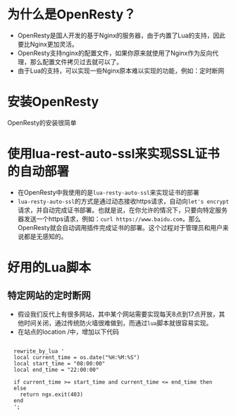 # 为什么是OpenResty？
* OpenResty是国人开发的基于Nginx的服务器，由于内置了Lua的支持，因此要比Nginx更加灵活。
* OpenResty支持nginx的配置文件，如果你原来就使用了Nginx作为反向代理，那么配置文件拷贝过去就可以了。
* 由于Lua的支持，可以实现一些Nginx原本难以实现的功能，例如：定时断网


# 安装OpenResty

OpenResty的安装很简单



# 使用lua-rest-auto-ssl来实现SSL证书的自动部署

* 在OpenResty中我使用的是`lua-resty-auto-ssl`来实现证书的部署
* `lua-resty-auto-ssl`的方式是通过动态接收https请求，自动向`let's encrypt`请求，并自动完成证书部署。也就是说，在你允许的情况下，只要向特定服务器发送一个https请求，例如：`curl https://www.baidu.com`，那么OpenResty就会自动调用插件完成证书的部署。这个过程对于管理员和用户来说都是无感知的。


# 好用的Lua脚本

## 特定网站的定时断网

* 假设我们反代上有很多网站，其中某个网站需要实现每天8点到17点开放，其他时间关闭，通过传统防火墙很难做到，而通过`lua`脚本就很容易实现。
* 在站点的location /中，增加以下代码

```

  rewrite_by_lua '
  local current_time = os.date("%H:%M:%S") 
  local start_time = "08:00:00"
  local end_time = "22:00:00"

  if current_time >= start_time and current_time <= end_time then
  else
    return ngx.exit(403)
  end
  ';
  ```
